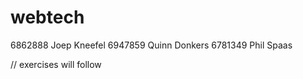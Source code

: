 # webtech

6862888 Joep Kneefel
6947859 Quinn Donkers 
6781349 Phil Spaas

// exercises will follow
